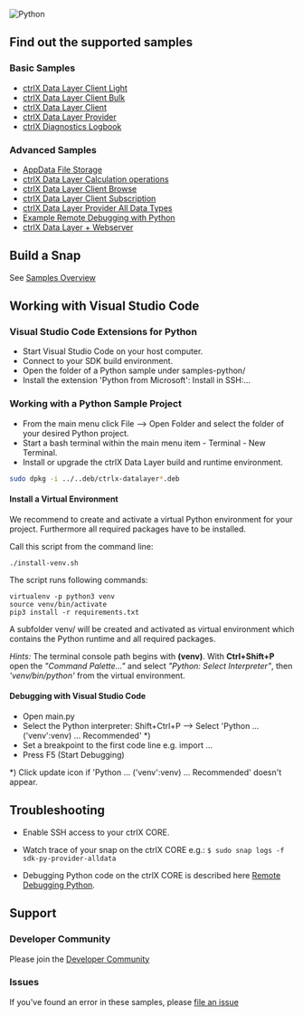 ![Python](https://upload.wikimedia.org/wikipedia/commons/thumb/c/c3/Python-logo-notext.svg/120px-Python-logo-notext.svg.png)

## Find out the supported samples


### Basic Samples

* [ctrlX Data Layer Client Light](datalayer.client.light/README.md)
* [ctrlX Data Layer Client Bulk](datalayer.client.bulk/README.md)
* [ctrlX Data Layer Client](datalayer.client/README.md)
* [ctrlX Data Layer Provider](datalayer.provider/README.md)
* [ctrlX Diagnostics Logbook](logbook/README.md)

### Advanced Samples

* [AppData File Storage](appdata/README.md)
* [ctrlX Data Layer Calculation operations](datalayer.calc/README.md)
* [ctrlX Data Layer Client Browse](datalayer.client.browse/README.md)
* [ctrlX Data Layer Client Subscription](datalayer.client.sub/README.md)
* [ctrlX Data Layer Provider All Data Types](datalayer.provider.all-data/README.md)
* [Example Remote Debugging with Python](datalayer.remote.debug/README.md)
* [ctrlX Data Layer + Webserver](webserver/README.md)

## Build a Snap

See [Samples Overview](../samples.md)

## Working with Visual Studio Code

### Visual Studio Code Extensions for Python

* Start Visual Studio Code on your host computer.
* Connect to your SDK build environment.
* Open the folder of a Python sample under samples-python/
* Install the extension 'Python from Microsoft': Install in SSH:...

### Working with a Python Sample Project

* From the main menu click File --> Open Folder and select the folder of your desired Python project.
* Start a bash terminal within the main menu item - Terminal - New Terminal.
* Install or upgrade the ctrlX Data Layer build and runtime environment.

```bash
sudo dpkg -i ../..deb/ctrlx-datalayer*.deb
```

#### Install a Virtual Environment

We recommend to create and activate a virtual Python environment for your project. Furthermore all required packages have to be installed.

Call this script from the command line:

    ./install-venv.sh

The script runs following commands:

    virtualenv -p python3 venv
    source venv/bin/activate
    pip3 install -r requirements.txt

A subfolder venv/ will be created and activated as virtual environment which contains the Python runtime and all required packages. 

*Hints:* The terminal console path begins with **(venv)**. With **Ctrl+Shift+P** open the *"Command Palette..."* and select *"Python: Select Interpreter"*, then *'venv/bin/python'* from the virtual environment.



#### Debugging with Visual Studio Code 

* Open main.py 
* Select the Python interpreter: Shift+Ctrl+P --> Select 'Python ... ('venv':venv) ... Recommended' *)
* Set a breakpoint to the first code line e.g. import ...
* Press F5 (Start Debugging)

*) Click update icon if 'Python ... ('venv':venv) ... Recommended' doesn't appear.

## Troubleshooting

* Enable SSH access to your ctrlX CORE.

* Watch trace of your snap on the ctrlX CORE e.g.: `$ sudo snap logs -f sdk-py-provider-alldata`

* Debugging Python code on the ctrlX CORE is described here [Remote Debugging Python](../remote-debug-python.md).

## Support

### Developer Community

Please join the [Developer Community](https://developer.community.boschrexroth.com/) 

### Issues

If you've found an error in these samples, please [file an issue](https://github.com/boschrexroth)